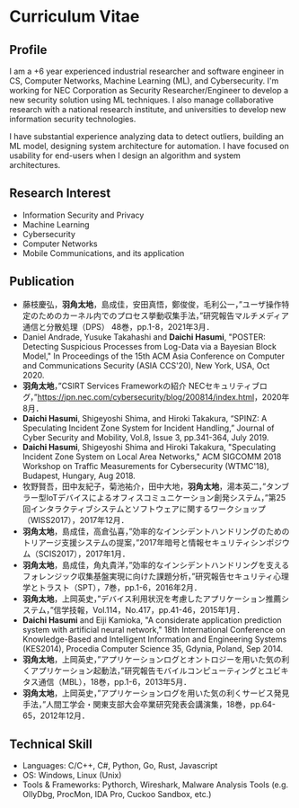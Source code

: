 # Curriculum Vitae

## Profile

I am a +6 year experienced industrial researcher and software engineer in CS, Computer Networks, Machine Learning (ML), and Cybersecurity. I'm working for NEC Corporation as Security Researcher/Engineer to develop a new security solution using ML techniques. I also manage collaborative research with a national research institute, and universities to develop new information security technologies.

I have substantial experience analyzing data to detect outliers, building an ML model, designing system architecture for automation. I have focused on usability for end-users when I design an algorithm and system architectures.

## Research Interest

- Information Security and Privacy
- Machine Learning
- Cybersecurity
- Computer Networks
- Mobile Communications, and its application

## Publication

- 藤枝慶弘，**羽角太地**，島成佳，安田真悟，鄭俊俊，毛利公一，”ユーザ操作特定のためのカーネル内でのプロセス挙動収集手法，”研究報告マルチメディア通信と分散処理（DPS） 48巻，pp.1-8，2021年3月．
- Daniel Andrade, Yusuke Takahashi and **Daichi Hasumi**, "POSTER: Detecting Suspicious Processes from Log-Data via a Bayesian Block Model," In Proceedings of the 15th ACM Asia Conference on Computer and Communications Security (ASIA CCS'20), New York, USA, Oct 2020.
- **羽角太地**，”CSIRT Services Frameworkの紹介 NECセキュリティブログ，”<https://jpn.nec.com/cybersecurity/blog/200814/index.html>，2020年8月．
- **Daichi Hasumi**, Shigeyoshi Shima, and Hiroki Takakura, “SPINZ: A Speculating Incident Zone System for Incident Handling,” Journal of Cyber Security and Mobility, Vol.8, Issue 3, pp.341-364, July 2019.
- **Daichi Hasumi**, Shigeyoshi Shima and Hiroki Takakura, "Speculating Incident Zone System on Local Area Networks," ACM SIGCOMM 2018 Workshop on Traffic Measurements for Cybersecurity (WTMC'18), Budapest, Hungary, Aug 2018.
- 牧野賢吾，田中友紀子，菊池祐介，田中大地，**羽角太地**，湯本英二，”タンブラー型IoTデバイスによるオフィスコミュニケーション創発システム，”第25回インタラクティブシステムとソフトウェアに関するワークショップ（WISS2017），2017年12月．
- **羽角太地**，島成佳，高倉弘喜，”効率的なインシデントハンドリングのためのトリアージ支援システムの提案，”2017年暗号と情報セキュリティシンポジウム（SCIS2017），2017年1月．
- **羽角太地**，島成佳，角丸貴洋，”効率的なインシデントハンドリングを支えるフォレンジック収集基盤実現に向けた課題分析，”研究報告セキュリティ心理学とトラスト（SPT），7巻，pp.1-6，2016年2月．
- **羽角太地**，上岡英史，”デバイス利用状況を考慮したアプリケーション推薦システム，”信学技報，Vol.114，No.417，pp.41-46，2015年1月．
- **Daichi Hasumi** and Eiji Kamioka, "A considerate application prediction system with artificial neural network," 18th International Conference on Knowledge-Based and Intelligent Information and Engineering Systems (KES2014), Procedia Computer Science 35, Gdynia, Poland, Sep 2014.
- **羽角太地**，上岡英史，”アプリケーションログとオントロジーを用いた気の利くアプリケーション起動法，”研究報告モバイルコンピューティングとユビキタス通信（MBL），18巻，pp.1-6，2013年5月．
- **羽角太地**，上岡英史，”アプリケーションログを用いた気の利くサービス発見手法，”人間工学会・関東支部大会卒業研究発表会講演集，18巻，pp.64-65，2012年12月．

## Technical Skill

- Languages: C/C++, C#, Python, Go, Rust, Javascript
- OS: Windows, Linux (Unix)
- Tools & Frameworks: Pythorch, Wireshark, Malware Analysis Tools (e.g. OllyDbg, ProcMon, IDA Pro, Cuckoo Sandbox, etc.)
